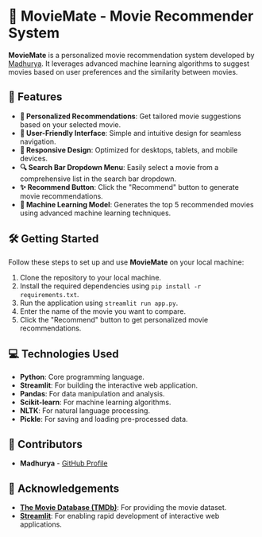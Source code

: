 # 🎥 MovieMate - Movie Recommender System

**MovieMate** is a personalized movie recommendation system developed by [Madhurya](https://github.com/Madhurya2303). It leverages advanced machine learning algorithms to suggest movies based on user preferences and the similarity between movies.


## 🚀 Features
- **🎯 Personalized Recommendations**: Get tailored movie suggestions based on your selected movie.
- **🌟 User-Friendly Interface**: Simple and intuitive design for seamless navigation.
- **📱 Responsive Design**: Optimized for desktops, tablets, and mobile devices.
- **🔍 Search Bar Dropdown Menu**: Easily select a movie from a comprehensive list in the search bar dropdown.
- **✨ Recommend Button**: Click the "Recommend" button to generate movie recommendations.
- **🤖 Machine Learning Model**: Generates the top 5 recommended movies using advanced machine learning techniques.


## 🛠️ Getting Started
Follow these steps to set up and use **MovieMate** on your local machine:

1. Clone the repository to your local machine.
2. Install the required dependencies using `pip install -r requirements.txt`.
3. Run the application using `streamlit run app.py`.
4. Enter the name of the movie you want to compare.
5. Click the "Recommend" button to get personalized movie recommendations.
   
## 💻 Technologies Used
- **Python**: Core programming language.
- **Streamlit**: For building the interactive web application.
- **Pandas**: For data manipulation and analysis.
- **Scikit-learn**: For machine learning algorithms.
- **NLTK**: For natural language processing.
- **Pickle**: For saving and loading pre-processed data.

## 🤝 Contributors
- **Madhurya** - [GitHub Profile](https://github.com/Madhurya2303)

## 📜 Acknowledgements
- **[The Movie Database (TMDb)](https://www.themoviedb.org/)**: For providing the movie dataset.
- **[Streamlit](https://streamlit.io/)**: For enabling rapid development of interactive web applications.

